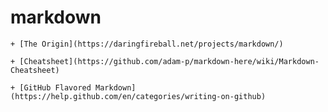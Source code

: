 # markdown

    + [The Origin](https://daringfireball.net/projects/markdown/)
    
    + [Cheatsheet](https://github.com/adam-p/markdown-here/wiki/Markdown-Cheatsheet)
    
    + [GitHub Flavored Markdown](https://help.github.com/en/categories/writing-on-github)
